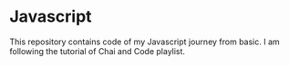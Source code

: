 # Javascript
This repository contains code of my Javascript journey from basic. I am following the tutorial of Chai and Code playlist.
